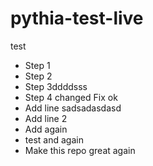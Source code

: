 # pythia-test-live
test
- Step 1
- Step 2
- Step 3ddddsss
- Step 4 changed Fix ok
- Add line sadsadasdasd
- Add line 2
- Add again
- test and again
- Make this repo great again
